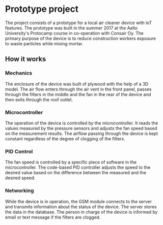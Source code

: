 # Prototype project

The project consists of a prototype for a local air cleaner device with IoT features. The prototype was built in the summer 2017 at the Aalto University's Protocamp course in co-operation with Consair Oy. The primary purpose of the device is to reduce construction workers exposure to waste particles while mixing mortar.

## How it works

### Mechanics

The enclosure of the device was built of plywood with the help of a 3D model. The air flow enters through the air vent in the front panel, passes through the filters in the middle and the fan in the rear of the device and then exits through the roof outlet.

### Microcontroller

The operation of the device is controlled by the microcontroller. It reads the values measured by the pressure sensors and adjusts the fan speed based on the measurement results. The airflow passing through the device is kept constant regardless of the degree of clogging of the filters.

### PID Control

The fan speed is controlled by a specific piece of software in the microcontroller. The code-based PID controller adjusts the speed to the desired value based on the difference between the measured and the desired speed.

### Networking

While the device is in operation, the GSM module connects to the server and transmits information about the status of the device. The server stores the data in the database. The person in charge of the device is informed by email or text message if the filters are clogged.
